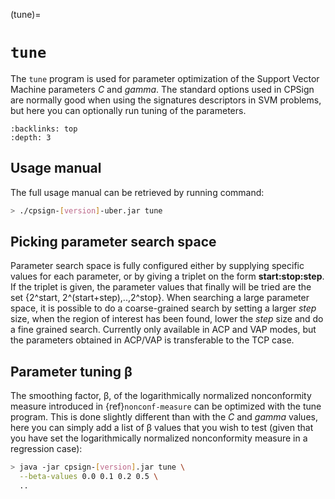 
(tune)=

# `tune`

The `tune` program is used for parameter optimization of the Support Vector Machine parameters *C* and *gamma*. The standard
options used in CPSign are normally good when using the signatures descriptors in SVM problems, but here you can optionally run
tuning of the parameters.

```{contents} Table of Contents
:backlinks: top
:depth: 3
```

## Usage manual

The full usage manual can be retrieved by running command:

```bash
> ./cpsign-[version]-uber.jar tune
```

## Picking parameter search space

Parameter search space is fully configured either by supplying specific values for each parameter, or by giving
a triplet on the form **start:stop:step**. If the triplet is given, the parameter values that finally will be tried are the set
{2^start, 2^(start+step),..,2^stop}. When searching a large parameter space, it is possible to do a coarse-grained
search by setting a larger *step* size, when the region of interest has been found,
lower the *step* size and do a fine grained search. Currently only available in ACP and VAP modes, but the parameters obtained in ACP/VAP
is transferable to the TCP case.

## Parameter tuning β

The smoothing factor, β, of the logarithmically normalized nonconformity measure introduced in {ref}`nonconf-measure`
can be optimized with the tune program. This is done slightly different than with the *C* and *gamma* values, here you can simply add
a list of β values that you wish to test (given that you have set the logarithmically normalized nonconformity measure in a regression case):

```bash
> java -jar cpsign-[version].jar tune \
  --beta-values 0.0 0.1 0.2 0.5 \
  ..
```
